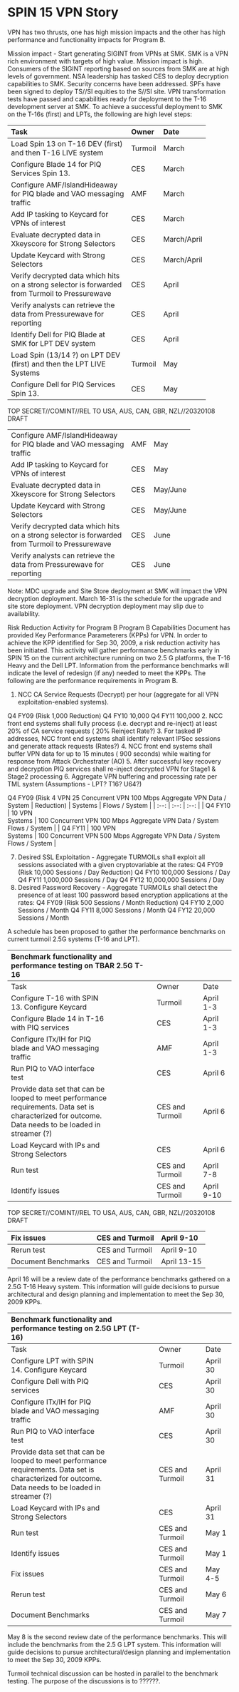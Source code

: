 # SPIN 15 VPN Story 

VPN has two thrusts, one has high mission impacts and the other has high performance and functionality impacts for Program B.

Mission impact - Start generating SIGINT from VPNs at SMK.
SMK is a VPN rich environment with targets of high value. Mission impact is high. Consumers of the SIGINT reporting based on sources from SMK are at high levels of government. NSA leadership has tasked CES to deploy decryption capabilities to SMK. Security concerns have been addressed. SPFs have been signed to deploy TS//SI equities to the S//SI site. VPN transformation tests have passed and capabilities ready for deployment to the T-16 development server at SMK. To achieve a successful deployment to SMK on the T-16s (first) and LPTs, the following are high level steps:

| Task | Owner | Date |
| :-- | :-- | :-- |
| Load Spin 13 on T-16 DEV (first) <br> and then T-16 LIVE system | Turmoil | March |
| Configure Blade 14 for PIQ <br> Services Spin 13. | CES | March |
| Configure AMF/IslandHideaway <br> for PIQ blade and VAO messaging <br> traffic | AMF | March |
| Add IP tasking to Keycard for <br> VPNs of interest | CES | March |
| Evaluate decrypted data in <br> Xkeyscore for Strong Selectors | CES | March/April |
| Update Keycard with Strong <br> Selectors | CES | March/April |
| Verify decrypted data which hits <br> on a strong selector is forwarded <br> from Turmoil to Pressurewave | CES | April |
| Verify analysts can retrieve the <br> data from Pressurewave for <br> reporting | CES | April |
| Identify Dell for PIQ Blade at <br> SMK for LPT DEV system | CES | April |
| Load Spin (13/14 ?) on LPT DEV <br> (first) and then the LPT LIVE <br> Systems | Turmoil | May |
| Configure Dell for PIQ Services <br> Spin 13. | CES | May |
TOP SECRET//COMINT//REL TO USA, AUS, CAN, GBR, NZL//20320108 DRAFT

|  |  |  |
| :-- | :-- | :-- |
| Configure AMF/IslandHideaway <br> for PIQ blade and VAO messaging <br> traffic | AMF | May |
| Add IP tasking to Keycard for <br> VPNs of interest | CES | May |
| Evaluate decrypted data in <br> Xkeyscore for Strong Selectors | CES | May/June |
| Update Keycard with Strong <br> Selectors | CES | May/June |
| Verify decrypted data which hits <br> on a strong selector is forwarded <br> from Turmoil to Pressurewave | CES | June |
| Verify analysts can retrieve the <br> data from Pressurewave for <br> reporting | CES | June |

Note: MDC upgrade and Site Store deployment at SMK will impact the VPN decryption deployment. March 16-31 is the schedule for the upgrade and site store deployment. VPN decryption deployment may slip due to availability.

Risk Reduction Activity for Program B
Program B Capabilities Document has provided Key Performance Parameterers (KPPs) for VPN. In order to achieve the KPP identified for Sep 30, 2009, a risk reduction activity has been initiated. This activity will gather performance benchmarks early in SPIN 15 on the current architecture running on two 2.5 G platforms, the T-16 Heavy and the Dell LPT. Information from the performance benchmarks will indicate the level of redesign (if any) needed to meet the KPPs. The following are the performance requirements in Program B.

1. NCC CA Service Requests (Decrypt) per hour (aggregate for all VPN exploitation-enabled systems).

Q4 FY09 (Risk 1,000
Reduction)
Q4 FY10 10,000
Q4 FY11 100,000
2. NCC front end systems shall fully process (i.e. decrypt and re-inject) at least $20 \%$ of CA service requests ( 20\% Reinject Rate?)
3. For tasked IP addresses, NCC front end systems shall identify relevant IPSec sessions and generate attack requests (Rates?)
4. NCC front end systems shall buffer VPN data for up to 15 minutes ( 900 seconds) while waiting for response from Attack Orchestrater (AO)
5. After successful key recovery and decryption PIQ services shall re-inject decrypted VPN for Stage1 \& Stage2 processing
6. Aggregate VPN buffering and processing rate per TML system (Assumptions - LPT? T16? U64?)

Q4 FY09 (Risk 4 VPN 25 Concurrent VPN 100 Mbps Aggregate VPN Data / System
| Reduction) | Systems | Flows / System |
| :--: | :--: | :--: |
| Q4 FY10 | 10 VPN <br> Systems | 100 Concurrent VPN 100 Mbps Aggregate VPN Data / System Flows / System |
| Q4 FY11 | 100 VPN <br> Systems | 100 Concurrent VPN 500 Mbps Aggregate VPN Data / System Flows / System |

7. Desired SSL Exploitation - Aggregate TURMOILs shall exploit all sessions associated with a given cryptovariable at the rates:
Q4 FY09 (Risk 10,000 Sessions / Day
Reduction)
Q4 FY10 100,000 Sessions / Day
Q4 FY11 1,000,000 Sessions / Day
Q4 FY12 10,000,000 Sessions / Day
8. Desired Password Recovery - Aggregate TURMOILs shall detect the presence of at least 100 password based encryption applications at the rates:
Q4 FY09 (Risk 500 Sessions / Month
Reduction)
Q4 FY10 2,000 Sessions / Month
Q4 FY11 8,000 Sessions / Month
Q4 FY12 20,000 Sessions / Month

A schedule has been proposed to gather the performance benchmarks on current turmoil 2.5G systems (T-16 and LPT).

| Benchmark functionality and performance testing on TBAR 2.5G T-16 |  |  |
| :-- | :-- | :-- |
| Task | Owner | Date |
| Configure T-16 with SPIN <br> 13. Configure Keycard | Turmoil | April 1-3 |
| Configure Blade 14 in T-16 <br> with PIQ services | CES | April 1-3 |
| Configure ITx/IH for PIQ <br> blade and VAO messaging <br> traffic | AMF | April 1-3 |
| Run PIQ to VAO interface <br> test | CES | April 6 |
| Provide data set that can be <br> looped to meet performance <br> requirements. Data set is <br> characterized for outcome. <br> Data needs to be loaded in <br> streamer (?) | CES and Turmoil | April 6 |
| Load Keycard with IPs and <br> Strong Selectors | CES | April 6 |
| Run test | CES and Turmoil | April 7-8 |
| Identify issues | CES and Turmoil | April 9-10 |
TOP SECRET//COMINT//REL TO USA, AUS, CAN, GBR, NZL//20320108 DRAFT

| Fix issues | CES and Turmoil | April 9-10 |
| :-- | :-- | :-- |
| Rerun test | CES and Turmoil | April 9-10 |
| Document Benchmarks | CES and Turmoil | April 13-15 |

April 16 will be a review date of the performance benchmarks gathered on a 2.5G T-16 Heavy system. This information will guide decisions to pursue architectural and design planning and implementation to meet the Sep 30, 2009 KPPs.

| Benchmark functionality and performance testing on 2.5G LPT (T-16) |  |  |
| :-- | :-- | :-- |
| Task | Owner | Date |
| Configure LPT with SPIN <br> 14. Configure Keycard | Turmoil | April 30 |
| Configure Dell with PIQ <br> services | CES | April 30 |
| Configure ITx/IH for PIQ <br> blade and VAO messaging <br> traffic | AMF | April 30 |
| Run PIQ to VAO interface <br> test | CES | April 30 |
| Provide data set that can be <br> looped to meet performance <br> requirements. Data set is <br> characterized for outcome. <br> Data needs to be loaded in <br> streamer (?) | CES and Turmoil | April 31 |
| Load Keycard with IPs and <br> Strong Selectors | CES | April 31 |
| Run test | CES and Turmoil | May 1 |
| Identify issues | CES and Turmoil | May 1 |
| Fix issues | CES and Turmoil | May 4-5 |
| Rerun test | CES and Turmoil | May 6 |
| Document Benchmarks | CES and Turmoil | May 7 |

May 8 is the second review date of the performance benchmarks. This will include the benchmarks from the 2.5 G LPT system. This information will guide decisions to pursue architectural/design planning and implementation to meet the Sep 30, 2009 KPPs.

Turmoil technical discussion can be hosted in parallel to the benchmark testing. The purpose of the discussions is to ??????.
